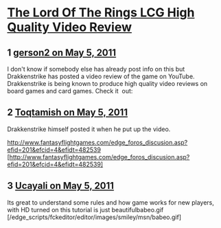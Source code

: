 # [The Lord Of The Rings LCG High Quality Video Review](https://community.fantasyflightgames.com/topic/46356-the-lord-of-the-rings-lcg-high-quality-video-review/)

## 1 [gerson2 on May 5, 2011](https://community.fantasyflightgames.com/topic/46356-the-lord-of-the-rings-lcg-high-quality-video-review/?do=findComment&comment=464204)

I don't know if somebody else has already post info on this but Drakkenstrike has posted a video review of the game on YouTube. Drakkenstrike is being known to produce high quality video reviews on board games and card games. Check it  out:





## 2 [Toqtamish on May 5, 2011](https://community.fantasyflightgames.com/topic/46356-the-lord-of-the-rings-lcg-high-quality-video-review/?do=findComment&comment=464207)

Drakkenstrike himself posted it when he put up the video.

http://www.fantasyflightgames.com/edge_foros_discusion.asp?efid=201&efcid=4&efidt=482539 [http://www.fantasyflightgames.com/edge_foros_discusion.asp?efid=201&efcid=4&efidt=482539]

## 3 [Ucayali on May 5, 2011](https://community.fantasyflightgames.com/topic/46356-the-lord-of-the-rings-lcg-high-quality-video-review/?do=findComment&comment=464243)

Its great to understand some rules and how game works for new players, with HD turned on this tutorial is just beautifulbabeo.gif [/edge_scripts/fckeditor/editor/images/smiley/msn/babeo.gif]

